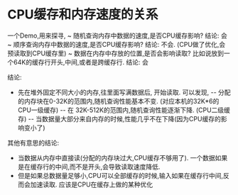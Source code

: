 # CPU缓存和内存速度的关系
一个Demo,用来探寻,
~ 随机查询内存中数据的速度,是否CPU缓存影响?  结论: 会
~ 顺序查询内存中数据的速度,是否CPU缓存影响?  结论: 不会. (CPU做了优化,会预读取到CPU缓存里)
~ 数据在内存中存放的位置,是否会影响读取? 比如说放到一个64K的缓存行开头,中间,或者是跨缓存行. 结论: 会

结论:
- 先在堆外固定不同大小的内存,往里面写满数据后, 开始读取. 可以发现,
-- 分配的内存块在0-32K的范围内,随机查询性能基本不变. (对应本机的32K*6的CPU一级缓存)
 -- 在 32K-512K的范围内,随机查询性能逐渐下降. (CPU二级缓存)
 -- 当数据量大部分来自内存的时候,性能几乎不在下降(因为CPU缓存的影响变小了)

其他有意思的结论:

 - 当数据从内存中直接读(分配的内存块过大,CPU缓存不够用了). 一个数据如果是在缓存行的中间,而不是开头,会导致读取速度降低. 
 - 但是如果总数据量足够小,CPU可以全部缓存的时候,输入如果在缓存行中间,反而会加速读取. 应该是CPU在缓存上做的某种优化
 
